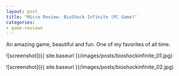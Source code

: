 ```yaml
---
layout: post
title: "Micro Review: BioShock Infinite (PC Game)"
categories:
- game-reviews
---
```



An amazing game, beautiful and fun. One of my favorites of all time.

![screenshot]({{ site.baseurl }}/images/posts/bioshockinfinite_01.jpg)

![screenshot]({{ site.baseurl }}/images/posts/bioshockinfinite_02.jpg)

